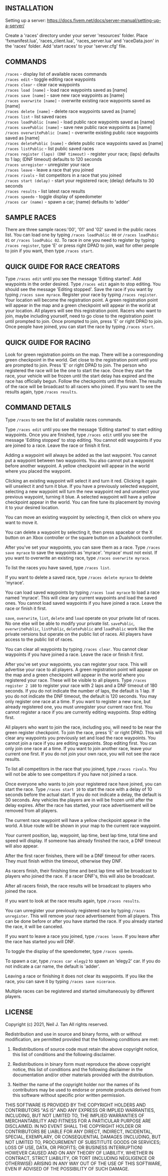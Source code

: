 INSTALLATION
------------
Setting up a server:  https://docs.fivem.net/docs/server-manual/setting-up-a-server/

Create a 'races' directory under your server 'resources' folder.  Place 'fxmanifest.lua', 'races_client.lua', 'races_server.lua' and 'raceData.json' in the 'races' folder.  Add 'start races' to your 'server.cfg' file.

COMMANDS
--------
`/races` - display list of available races commands\
`/races edit` - toggle editing race waypoints\
`/races clear` - clear race waypoints\
`/races load [name]` - load race waypoints saved as [name]\
`/races save [name]` - save new race waypoints as [name]\
`/races overwrite [name]` - overwrite existing race waypoints saved as [name]\
`/races delete [name]` - delete race waypoints saved as [name]\
`/races list` - list saved races\
`/races loadPublic [name]` - load public race waypoints saved as [name]\
`/races savePublic [name]` - save new public race waypoints as [name]\
`/races overwritePublic [name]` - overwrite existing public race waypoints saved as [name]\
`/races deletePublic [name]` - delete public race waypoints saved as [name]\
`/races listPublic` - list public saved races\
`/races register (laps) (DNF timeout)` - register your race; (laps) defaults to 1 lap; (DNF timeout) defaults to 120 seconds\
`/races unregister` - unregister your race\
`/races leave` - leave a race that you joined\
`/races rivals` - list competitors in a race that you joined\
`/races start (delay)` - start your registered race; (delay) defaults to 30 seconds\
`/races results` - list latest race results\
`/races speedo` - toggle display of speedometer\
`/races car (name)` - spawn a car; (name) defaults to 'adder'

SAMPLE RACES
------------
There are three sample races:'00', '01' and '02' saved in the public races list.  You can load one by typing `/races loadPublic 00` or `/races loadPubic 01` or `/races loadPubic 02`.  To race in one you need to register by typing `/races register`, type 'E' or press right DPAD to join, wait for other people to join if you want, then type `/races start`.

QUICK GUIDE FOR RACE CREATORS
-----------------------------
Type `/races edit` until you see the message 'Editing started'.  Add waypoints in the order desired.  Type `/races edit` again to stop editing.  You should see the message 'Editing stopped'.  Save the race if you want by typing `/races save myrace`.  Register your race by typing `/races register`.  Your location will become the registration point.  A green registration point will appear in the map and a green checkpoint will appear in the world at your location.  All players will see this registration point.  Racers who want to join, maybe including yourself, need to go close to the registration point until prompted to join.  Once prompted to join, press 'E' or right DPAD to join.  Once people have joined, you can start the race by typing `/races start`.

QUICK GUIDE FOR RACING
----------------------
Look for green registration points on the map.  There will be a corresponding green checkpoint in the world.  Get close to the registration point until you are prompted to join.  Press 'E' or right DPAD to join.  The person who registered the race will be the one to start the race.  Once they start the race, your vehicle will be frozen until the start delay has expired and the race has officially begun.  Follow the checkpoints until the finish.  The results of the race will be broadcast to all racers who joined.  If you want to see the results again, type `/races results`.

COMMAND DETAILS
---------------
Type `/races` to see the list of available races commands.

Type `/races edit` until you see the message 'Editing started' to start editing waypoints.  Once you are finished, type `/races edit` until you see the message 'Editing stopped' to stop editing.  You cannot edit waypoints if you are joined to a race.  Leave the race or finish it first.

Adding a waypoint will always be added as the last waypoint.  You cannot put a waypoint between two waypoints.  You also cannot put a waypoint before another waypoint.  A yellow checkpoint will appear in the world where you placed the waypoint.

Clicking an existing waypoint will select it and turn it red.  Clicking it again will unselect it and turn it blue.  If you have a previously selected waypoint, selecting a new waypoint will turn the new waypoint red and unselect your previous waypoint, turning it blue.  A selected waypoint will have a yellow checkpoint appear in the world.  You can fine tune its placement by moving it to your desired location.

You can move an existing waypoint by selecting it, then click on where you want to move it.

You can delete a waypoint by selecting it, then press spacebar or the X button on an Xbox controller or the square button on a Dualshock controller.

After you've set your waypoints, you can save them as a race.  Type `/races save myrace` to save the waypoints as 'myrace'.  'myrace' must not exist.  If you want to overwrite an existing race, type `/races overwrite myrace`.

To list the races you have saved, type `/races list`.

If you want to delete a saved race, type `/races delete myrace` to delete 'myrace'.

You can load saved waypoints by typing `/races load myrace` to load a race named 'myrace'.  This will clear any current waypoints and load the saved ones.  You cannot load saved waypoints if you have joined a race.  Leave the race or finish it first.

`save`, `overwrite`, `list`, `delete` and `load` operate on your private list of races.  No one else will be able to modify your private list.  `savePublic`, `overwritePublic`, `listPublic`, `deletePublic` and `loadPublic` work like the private versions but operate on the public list of races.  All players have access to the public list of races.

You can clear all waypoints by typing `/races clear`.  You cannot clear waypoints if you have joined a race. Leave the race or finish it first.

After you've set your waypoints, you can register your race.  This will advertise your race to all players.  A green registration point will appear on the map and a green checkpoint will appear in the world where you registered your race.  These will be visible to all players.  Type `/races register 2 180` to register your race with 2 laps and a DNF timeout of 180 seconds.  If you do not indicate the number of laps, the default is 1 lap.  If you do not indicate the DNF timeout, the default is 120 seconds.  You may only register one race at a time.  If you want to register a new race, but already registered one, you must unregister your current race first. You cannot register a race if you are currently editing waypoints.  Stop editing first.

All players who want to join the race, including you, will need to be near the green register checkpoint.  To join the race, press 'E' or right DPAD.  This will clear any waypoints you previously set and load the race waypoints.  You cannot join a race if you are editing waypoints.  Stop editing first.  You can only join one race at a time.  If you want to join another race, leave your current one first.  If you do not join your own race, you will not see the race results.

To list all competitors in the race that you joined, type `/races rivals`.  You will not be able to see competitors if you have not joined a race.

Once everyone who wants to join your registered race have joined, you can start the race.  Type `/races start 10` to start the race with a delay of 10 seconds before the actual start.  If you do not indicate a delay, the default is 30 seconds.  Any vehicles the players are in will be frozen until after the delay expires.  After the race has started, your race advertisement will be removed from all players.

The current race waypoint will have a yellow checkpoint appear in the world.  A blue route will be shown in your map to the current race waypoint.

Your current position, lap, waypoint, lap time, best lap time, total time and speed will display.  If someone has already finished the race, a DNF timeout will also appear.

After the first racer finishes, there will be a DNF timeout for other racers.  They must finish within the timeout, otherwise they DNF.

As racers finish, their finishing time and best lap time will be broadcast to players who joined the race.  If a racer DNF's, this will also be broadcast.

After all racers finish, the race results will be broadcast to players who joined the race.

If you want to look at the race results again, type `/races results`.

You can unregister your previously registered race by typing `/races unregister`.  This will remove your race advertisement from all players.  This can be done before or after you have started the race.  If you already started the race, it will be canceled.

If you want to leave a race you joined, type `/races leave`.  If you leave after the race has started you will DNF.

To toggle the display of the speedometer, type `/races speedo`.

To spawn a car, type `/races car elegy2` to spawn an 'elegy2' car.  If you do not indicate a car name, the default is 'adder'.

Leaving a race or finishing it does not clear its waypoints.  If you like the race, you can save it by typing `/races save nicerace`.

Multiple races can be registered and started simultaneously by different players.

LICENSE
-------
Copyright (c) 2021, Neil J. Tan
All rights reserved.

Redistribution and use in source and binary forms, with or without
modification, are permitted provided that the following conditions are met:

1. Redistributions of source code must retain the above copyright notice, this
   list of conditions and the following disclaimer.

2. Redistributions in binary form must reproduce the above copyright notice,
   this list of conditions and the following disclaimer in the documentation
   and/or other materials provided with the distribution.

3. Neither the name of the copyright holder nor the names of its
   contributors may be used to endorse or promote products derived from
   this software without specific prior written permission.

THIS SOFTWARE IS PROVIDED BY THE COPYRIGHT HOLDERS AND CONTRIBUTORS "AS IS"
AND ANY EXPRESS OR IMPLIED WARRANTIES, INCLUDING, BUT NOT LIMITED TO, THE
IMPLIED WARRANTIES OF MERCHANTABILITY AND FITNESS FOR A PARTICULAR PURPOSE ARE
DISCLAIMED. IN NO EVENT SHALL THE COPYRIGHT HOLDER OR CONTRIBUTORS BE LIABLE
FOR ANY DIRECT, INDIRECT, INCIDENTAL, SPECIAL, EXEMPLARY, OR CONSEQUENTIAL
DAMAGES (INCLUDING, BUT NOT LIMITED TO, PROCUREMENT OF SUBSTITUTE GOODS OR
SERVICES; LOSS OF USE, DATA, OR PROFITS; OR BUSINESS INTERRUPTION) HOWEVER
CAUSED AND ON ANY THEORY OF LIABILITY, WHETHER IN CONTRACT, STRICT LIABILITY,
OR TORT (INCLUDING NEGLIGENCE OR OTHERWISE) ARISING IN ANY WAY OUT OF THE USE
OF THIS SOFTWARE, EVEN IF ADVISED OF THE POSSIBILITY OF SUCH DAMAGE.
